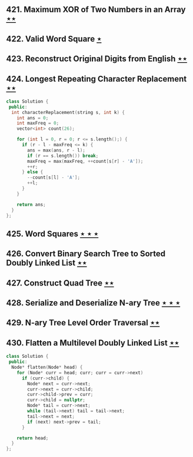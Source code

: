 ## 421. Maximum XOR of Two Numbers in an Array [$\star\star$](https://leetcode.com/problems/maximum-xor-of-two-numbers-in-an-array)

## 422. Valid Word Square [$\star$](https://leetcode.com/problems/valid-word-square)

## 423. Reconstruct Original Digits from English [$\star\star$](https://leetcode.com/problems/reconstruct-original-digits-from-english)

## 424. Longest Repeating Character Replacement [$\star\star$](https://leetcode.com/problems/longest-repeating-character-replacement)

```cpp
class Solution {
 public:
  int characterReplacement(string s, int k) {
    int ans = 0;
    int maxFreq = 0;
    vector<int> count(26);

    for (int l = 0, r = 0; r <= s.length();) {
      if (r - l - maxFreq <= k) {
        ans = max(ans, r - l);
        if (r == s.length()) break;
        maxFreq = max(maxFreq, ++count[s[r] - 'A']);
        ++r;
      } else {
        --count[s[l] - 'A'];
        ++l;
      }
    }

    return ans;
  }
};
```

## 425. Word Squares [$\star\star\star$](https://leetcode.com/problems/word-squares)

## 426. Convert Binary Search Tree to Sorted Doubly Linked List [$\star\star$](https://leetcode.com/problems/convert-binary-search-tree-to-sorted-doubly-linked-list)

## 427. Construct Quad Tree [$\star\star$](https://leetcode.com/problems/construct-quad-tree)

## 428. Serialize and Deserialize N-ary Tree [$\star\star\star$](https://leetcode.com/problems/serialize-and-deserialize-n-ary-tree)

## 429. N-ary Tree Level Order Traversal [$\star\star$](https://leetcode.com/problems/n-ary-tree-level-order-traversal)

## 430. Flatten a Multilevel Doubly Linked List [$\star\star$](https://leetcode.com/problems/flatten-a-multilevel-doubly-linked-list)

```cpp
class Solution {
 public:
  Node* flatten(Node* head) {
    for (Node* curr = head; curr; curr = curr->next)
      if (curr->child) {
        Node* next = curr->next;
        curr->next = curr->child;
        curr->child->prev = curr;
        curr->child = nullptr;
        Node* tail = curr->next;
        while (tail->next) tail = tail->next;
        tail->next = next;
        if (next) next->prev = tail;
      }

    return head;
  }
};
```
